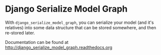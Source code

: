 Django Serialize Model Graph
============================

With `django_serialize_model_graph`, you can serialize your model (and
it's relatives) into some data structure that can be stored somewhere,
and then re-stored later.

Documentation can be found at http://django_serialize_model_graph.readthedocs.org
